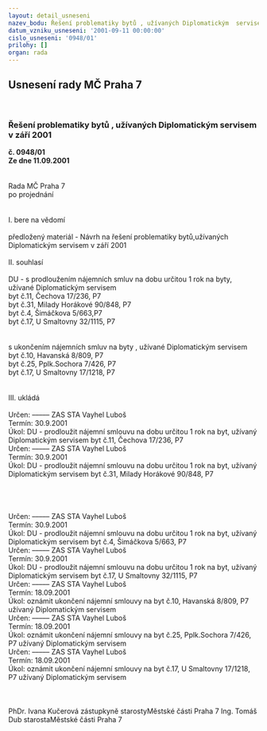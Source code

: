 ```yaml
---
layout: detail_usneseni
nazev_bodu: Řešení problematiky bytů , užívaných Diplomatickým  servisem v září 2001
datum_vzniku_usneseni: '2001-09-11 00:00:00'
cislo_usneseni: '0948/01'
prilohy: []
organ: rada
---
```

<div id="ucUsn_pList" class="usn">
	<span><h2>Usnesení rady MČ Praha 7 </h2>
<br></span><div class="standBody">
<span><h3>Řešení problematiky bytů , užívaných Diplomatickým  servisem v září 2001</h3></span><div class="center">
		<strong>č. 0948/01</strong><br>
	</div>
<div class="center">
		<strong>Ze dne 11.09.2001</strong><br><br>
	</div>
<br>Rada MČ Praha 7<br>po projednání<br><br><br>I.	bere na vědomí<br><br> předložený materiál - Návrh na řešení problematiky bytů,užívaných Diplomatickým servisem v září 2001<br><br>II.	souhlasí <br> <br>DU - s prodloužením nájemních  smluv  na dobu určitou  1 rok na byty, užívané Diplomatickým servisem  <br>byt č.11, Čechova 17/236, P7<br>byt č.31, Milady Horákové 90/848, P7<br>byt č.4, Šimáčkova 5/663,P7<br>byt č.17, U Smaltovny 32/1115, P7<br><br><br>s ukončením nájemních smluv na byty , užívané Diplomatickým servisem <br>byt č.10, Havanská 8/809, P7<br>byt č.25, Pplk.Sochora 7/426, P7<br>byt č.17, U Smaltovny 17/1218, P7<br><br><br>III.	ukládá <br><br> Určen:	–––––	ZAS STA Vayhel Luboš<br>Termín: 30.9.2001<br>Úkol:	DU - prodloužit nájemní smlouvu na dobu určitou 1 rok na byt, užívaný Diplomatickým servisem byt č.11, Čechova 17/236, P7<br>  Určen:	–––––	ZAS STA Vayhel Luboš<br>Termín: 30.9.2001<br>Úkol:	DU - prodloužit nájemní smlouvu na dobu určitou 1 rok na byt, užívaný Diplomatickým servisem byt č.31, Milady Horákové 90/848, P7<br> <br><br><br><br> Určen:	–––––	ZAS STA Vayhel Luboš<br>Termín: 30.9.2001<br>Úkol:	DU - prodloužit nájemní smlouvu na dobu určitou 1 rok na byt, užívaný Diplomatickým servisem byt č.4, Šimáčkova 5/663, P7<br>  Určen:	–––––	ZAS STA Vayhel Luboš<br>Termín: 30.9.2001<br>Úkol:	DU - prodloužit nájemní smlouvu na dobu určitou 1 rok na byt, užívaný Diplomatickým servisem byt č.17, U Smaltovny 32/1115, P7<br>  Určen:	–––––	ZAS STA Vayhel Luboš<br>Termín: 18.09.2001<br>Úkol:	oznámit ukončení nájemní smlouvy na byt č.10, Havanská 8/809, P7 užívaný Diplomatickým servisem <br>  Určen:	–––––	ZAS STA Vayhel Luboš<br>Termín: 18.09.2001<br>Úkol:	oznámit ukončení nájemní smlouvy na byt č.25, Pplk.Sochora 7/426, P7 užívaný Diplomatickým servisem <br>  Určen:	–––––	ZAS STA Vayhel Luboš<br>Termín: 18.09.2001<br>Úkol:	oznámit ukončení nájemní smlouvy na byt č.17, U Smaltovny 17/1218, P7 užívaný Diplomatickým servisem <br> <br><br> 	<br>PhDr. Ivana Kučerová zástupkyně starostyMěstské části Praha 7	Ing. Tomáš Dub starostaMěstské části Praha 7<br>	<br><br>
</div>
</div>